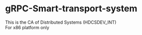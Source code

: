 # gRPC-Smart-transport-system
This is the CA of Distributed Systems (HDCSDEV_INT)  
For x86 platform only